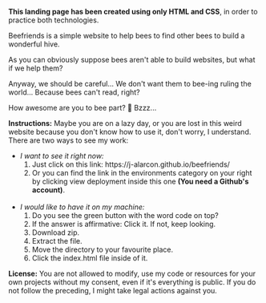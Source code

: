 <strong>This landing page has been created using only HTML and CSS</strong>, in order to practice both technologies.

Beefriends is a simple website to help bees to find other bees to build a wonderful hive. 

As you can obviously suppose bees aren't able to build websites, but what if we help them? 

Anyway, we should be careful... We don't want them to bee-ing ruling the world... Because bees can't read, right?

How awesome are you to bee part? 🐝 Bzzz...

<strong>Instructions:</strong> Maybe you are on a lazy day, or you are lost in this weird website because you don't know how to use it, don't worry, I understand.
There are two ways to see my work:
<ul>
    <li>
        <em>I want to see it right now:</em>
        <ol>
            <li>Just click on this link: https://j-alarcon.github.io/beefriends/</li>
            <li>Or you can find the link in the environments category on your right by clicking view deployment inside this one <strong>(You need a Github's account)</strong>.</li>
        </ol>
    </li>
    </br>
    <li>
        <em>I would like to have it on my machine:</em>
        <ol>
            <li>Do you see the green button with the word code on top?</li>
            <li>If the answer is affirmative: Click it. If not, keep looking.</li>
            <li>Download zip.</li>
            <li>Extract the file.</li>
            <li>Move the directory to your favourite place.</li>
            <li>Click the index.html file inside of it.</li>
        </ol>
    </li>
</ul>
<strong>License:</strong> You are not allowed to modify, use my code or resources for your own projects without my consent, even if it's everything is public.
If you do not follow the preceding, I might take legal actions against you.

